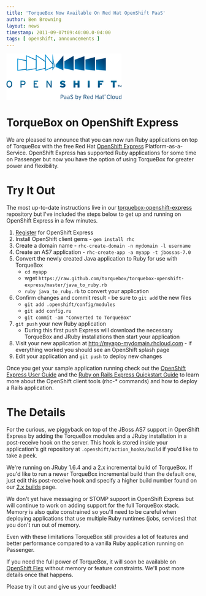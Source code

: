 ```yaml
---
title: 'TorqueBox Now Available On Red Hat OpenShift PaaS'
author: Ben Browning
layout: news
timestamp: 2011-09-07t09:40:00.0-04:00
tags: [ openshift, announcements ]
---
```


[express]: https://openshift.redhat.com/app/
[torquebox-openshift-express]: https://github.com/torquebox/torquebox-openshift-express
[register]: https://openshift.redhat.com/app/user/new/express
[user-guide]: https://docs.redhat.com/docs/en-US/OpenShift_Express/1.0/html/User_Guide/index.html
[rails-quickstart]: https://www.redhat.com/openshift/kb/kb-e1005-ruby-on-rails-express-quickstart-guide
[2x-builds]: http://torquebox.org/2x/builds/
[flex]: https://openshift.redhat.com/app/flex

<img src="/images/openshift_logo.png"/>

# TorqueBox on OpenShift Express

We are pleased to announce that you can now run Ruby applications on
top of TorqueBox with the free Red Hat [OpenShift Express][express]
Platform-as-a-Service. OpenShift Express has supported Ruby
applications for some time on Passenger but now you have the option of
using TorqueBox for greater power and flexibility.

# Try It Out

The most up-to-date instructions live in our
[torquebox-openshift-express][] repository but I've included the steps
below to get up and running on OpenShift Express in a few minutes.

1. [Register][] for OpenShift Express
1. Install OpenShift client gems - `gem install rhc`
1. Create a domain name - `rhc-create-domain -n mydomain -l username`
1. Create an AS7 application - `rhc-create-app -a myapp -t jbossas-7.0`
1. Convert the newly created Java application to Ruby for use with TorqueBox
    * `cd myapp`
    * wget `https://raw.github.com/torquebox/torquebox-openshift-express/master/java_to_ruby.rb`
    * `ruby java_to_ruby.rb` to convert your application
1. Confirm changes and commit result - be sure to `git add` the new files
    * `git add .openshift/config/modules`
    * `git add config.ru`
    * `git commit -am "Converted to TorqueBox"`
1. `git push` your new Ruby application
    * During this first push Express will download the necessary TorqueBox and
      JRuby installations then start your application
1. Visit your new application at http://myapp-mydomain.rhcloud.com -
   if everything worked you should see an OpenShift splash page
1. Edit your application and `git push` to deploy new changes

Once you get your sample application running check out the [OpenShift
Express User Guide][user-guide] and the [Ruby on Rails Express
Quickstart Guide][rails-quickstart] to learn more about the OpenShift
client tools (rhc-* commands) and how to deploy a Rails application.

# The Details

For the curious, we piggyback on top of the JBoss AS7 support in
OpenShift Express by adding the TorqueBox modules and a JRuby
installation in a post-receive hook on the server. This hook is stored
inside your application's git repository at
`.openshift/action_hooks/build` if you'd like to take a peek.

We're running on JRuby 1.6.4 and a 2.x incremental build of
TorqueBox. If you'd like to run a newer TorqueBox incremental build
than the default one, just edit this post-receive hook and specify a
higher build number found on our [2.x builds][2x-builds] page.

We don't yet have messaging or STOMP support in OpenShift Express but
will continue to work on adding support for the full TorqueBox
stack. Memory is also quite constrained so you'll need to be careful
when deploying applications that use multiple Ruby runtimes (jobs,
services) that you don't run out of memory.

Even with these limitations TorqueBox still provides a lot of features
and better performance compared to a vanilla Ruby application running
on Passenger.

If you need the full power of TorqueBox, it will soon be available on
[OpenShift Flex][flex] without memory or feature constraints. We'll
post more details once that happens.

Please try it out and give us your feedback!
